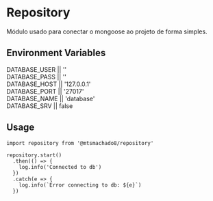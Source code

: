 # Repository

Módulo usado para conectar o mongoose ao projeto de forma simples.

## Environment Variables
DATABASE_USER || ''  
DATABASE_PASS || ''  
DATABASE_HOST || '127.0.0.1'  
DATABASE_PORT || '27017'  
DATABASE_NAME || 'database'  
DATABASE_SRV  || false

## Usage
```
import repository from '@mtsmachado8/repository'

repository.start()
  .then(() => {
    log.info('Connected to db')
  })
  .catch(e => {
    log.info(`Error connecting to db: ${e}`)
  })
```